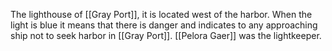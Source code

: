The lighthouse of [[Gray Port]], it is located west of the harbor.
When the light is blue it means that there is danger and indicates to any approaching ship not to seek harbor in [[Gray Port]]. 
[[Pelora Gaer]] was the lightkeeper.